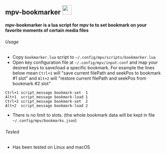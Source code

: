 ## mpv-bookmarker <img src="https://cloud.githubusercontent.com/assets/8236909/9288343/8b64fb36-434a-11e5-980c-bd2cf67cb0a2.jpg" width="30">
#### mpv-bookmarker is a lua script for mpv to to set bookmark on your favorite moments of certain media files 

###### Usage
* Copy `bookmarker.lua` script to `~/.config/mpv/scripts/bookmarker.lua`
* Open key configuration file at `~/.config/mpv/input.conf` and 
  map your desired keys to save/load a specific bookmark. For example the lines below mean `Ctrl+1` will "save current filePath and seekPos to bookmark #1 slot" and `Alt+2` will "restore current filePath and seekPos from bookmark #2 slot"  
```    
Ctrl+1 script_message bookmark-set  1
Alt+1  script_message bookmark-load 1
Ctrl+2 script_message bookmark-set  2
Alt+2  script_message bookmark-load 2
```
* There is no limit to slots. (the whole bookmark data will be kept in file `~/.config/mpv/bookmarks.json`)

###### Tested
* Has been tested on Linux and macOS
